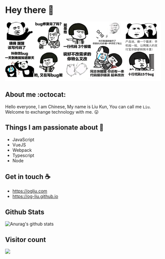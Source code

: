 # Hey there :wave:
![avatar](./u=987853997,2891149510&fm=26&gp=0.png)

## About me :octocat:
Hello everyone, I am Chinese, My name is Liu Kun, You can call me `Liu`. Welcome to exchange technology with me. :stuck_out_tongue:

## Things I am passionate about :robot:

- JavaScript
- VueJS
- Webpack
- Typescript
- Node

## Get in touch :coffee:

- https://ogliu.com
- https://og-liu.github.io

## Github Stats

![Anurag's github stats](https://github-readme-stats.vercel.app/api?username=og-liu&show_icons=true)


## Visitor count
<p><img src="https://profile-counter.glitch.me/og-liu/count.svg" /></p>


<!--
**og-liu/og-liu** is a ✨ _special_ ✨ repository because its `README.md` (this file) appears on your GitHub profile.

Here are some ideas to get you started:

- 🔭 I’m currently working on ...
- 🌱 I’m currently learning ...
- 👯 I’m looking to collaborate on ...
- 🤔 I’m looking for help with ...
- 💬 Ask me about ...
- 📫 How to reach me: ...
- 😄 Pronouns: ...
- ⚡ Fun fact: ...
-->
